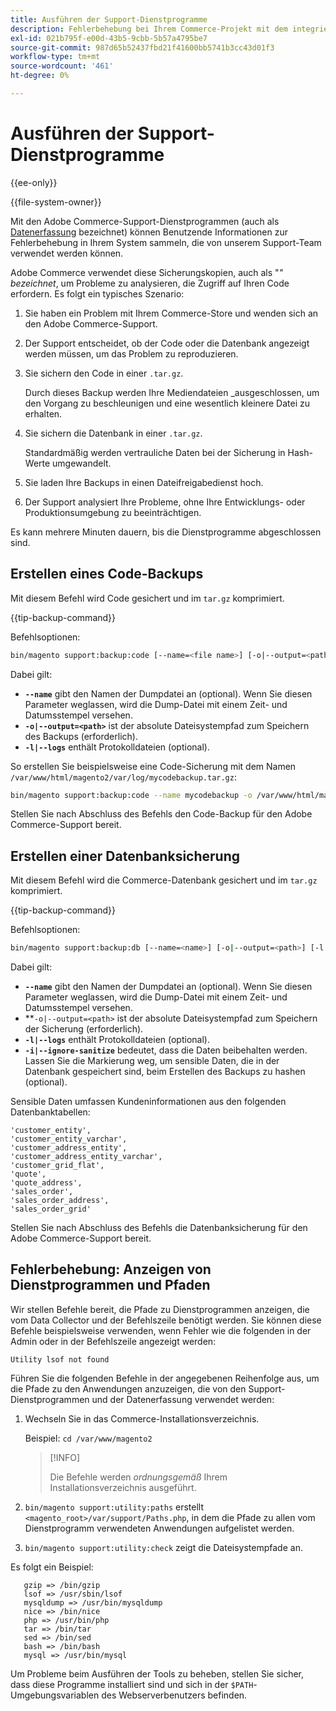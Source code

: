 ```yaml
---
title: Ausführen der Support-Dienstprogramme
description: Fehlerbehebung bei Ihrem Commerce-Projekt mit dem integrierten Dienstprogramm für die Kundenunterstützung.
exl-id: 021b795f-e00d-43b5-9cbb-5b57a4795be7
source-git-commit: 987d65b52437fbd21f41600bb5741b3cc43d01f3
workflow-type: tm+mt
source-wordcount: '461'
ht-degree: 0%

---
```


# Ausführen der Support-Dienstprogramme

{{ee-only}}

{{file-system-owner}}

Mit den Adobe Commerce-Support-Dienstprogrammen (auch als [Datenerfassung](https://experienceleague.adobe.com/de/docs/commerce-admin/systems/tools/support#data-collector) bezeichnet) können Benutzende Informationen zur Fehlerbehebung in Ihrem System sammeln, die von unserem Support-Team verwendet werden können.

Adobe Commerce verwendet diese Sicherungskopien, auch als &quot;_&quot; bezeichnet_, um Probleme zu analysieren, die Zugriff auf Ihren Code erfordern. Es folgt ein typisches Szenario:

1. Sie haben ein Problem mit Ihrem Commerce-Store und wenden sich an den Adobe Commerce-Support.
1. Der Support entscheidet, ob der Code oder die Datenbank angezeigt werden müssen, um das Problem zu reproduzieren.
1. Sie sichern den Code in einer `.tar.gz`.

   Durch dieses Backup werden Ihre Mediendateien _ausgeschlossen, um den Vorgang zu beschleunigen und eine wesentlich kleinere Datei zu erhalten.

1. Sie sichern die Datenbank in einer `.tar.gz`.

   Standardmäßig werden vertrauliche Daten bei der Sicherung in Hash-Werte umgewandelt.

1. Sie laden Ihre Backups in einen Dateifreigabedienst hoch.
1. Der Support analysiert Ihre Probleme, ohne Ihre Entwicklungs- oder Produktionsumgebung zu beeinträchtigen.

Es kann mehrere Minuten dauern, bis die Dienstprogramme abgeschlossen sind.

## Erstellen eines Code-Backups

Mit diesem Befehl wird Code gesichert und im `tar.gz` komprimiert.

{{tip-backup-command}}

Befehlsoptionen:

```bash
bin/magento support:backup:code [--name=<file name>] [-o|--output=<path>] [-l|--logs]
```

Dabei gilt:

- **`--name`** gibt den Namen der Dumpdatei an (optional). Wenn Sie diesen Parameter weglassen, wird die Dump-Datei mit einem Zeit- und Datumsstempel versehen.
- **`-o|--output=<path>`** ist der absolute Dateisystempfad zum Speichern des Backups (erforderlich).
- **`-l|--logs`** enthält Protokolldateien (optional).

So erstellen Sie beispielsweise eine Code-Sicherung mit dem Namen `/var/www/html/magento2/var/log/mycodebackup.tar.gz`:

```bash
bin/magento support:backup:code --name mycodebackup -o /var/www/html/magento2/var/log
```

Stellen Sie nach Abschluss des Befehls den Code-Backup für den Adobe Commerce-Support bereit.

## Erstellen einer Datenbanksicherung

Mit diesem Befehl wird die Commerce-Datenbank gesichert und im `tar.gz` komprimiert.

{{tip-backup-command}}

Befehlsoptionen:

```bash
bin/magento support:backup:db [--name=<name>] [-o|--output=<path>] [-l|--logs] [-i|--ignore-sanitize]
```

Dabei gilt:

- **`--name`** gibt den Namen der Dumpdatei an (optional). Wenn Sie diesen Parameter weglassen, wird die Dump-Datei mit einem Zeit- und Datumsstempel versehen.
- **`-o|--output=<path>` ist der absolute Dateisystempfad zum Speichern der Sicherung (erforderlich).
- **`-l|--logs`** enthält Protokolldateien (optional).
- **`-i|--ignore-sanitize`** bedeutet, dass die Daten beibehalten werden. Lassen Sie die Markierung weg, um sensible Daten, die in der Datenbank gespeichert sind, beim Erstellen des Backups zu hashen (optional).

Sensible Daten umfassen Kundeninformationen aus den folgenden Datenbanktabellen:

```
'customer_entity',
'customer_entity_varchar',
'customer_address_entity',
'customer_address_entity_varchar',
'customer_grid_flat',
'quote',
'quote_address',
'sales_order',
'sales_order_address',
'sales_order_grid'
```

Stellen Sie nach Abschluss des Befehls die Datenbanksicherung für den Adobe Commerce-Support bereit.

## Fehlerbehebung: Anzeigen von Dienstprogrammen und Pfaden

Wir stellen Befehle bereit, die Pfade zu Dienstprogrammen anzeigen, die vom Data Collector und der Befehlszeile benötigt werden. Sie können diese Befehle beispielsweise verwenden, wenn Fehler wie die folgenden in der Admin oder in der Befehlszeile angezeigt werden:

```
Utility lsof not found
```

Führen Sie die folgenden Befehle in der angegebenen Reihenfolge aus, um die Pfade zu den Anwendungen anzuzeigen, die von den Support-Dienstprogrammen und der Datenerfassung verwendet werden:

1. Wechseln Sie in das Commerce-Installationsverzeichnis.

   Beispiel: `cd /var/www/magento2`

   >[!INFO]
   >
   >Die Befehle werden _ordnungsgemäß_ Ihrem Installationsverzeichnis ausgeführt.

1. `bin/magento support:utility:paths` erstellt `<magento_root>/var/support/Paths.php`, in dem die Pfade zu allen vom Dienstprogramm verwendeten Anwendungen aufgelistet werden.
1. `bin/magento support:utility:check` zeigt die Dateisystempfade an.

Es folgt ein Beispiel:

```
   gzip => /bin/gzip
   lsof => /usr/sbin/lsof
   mysqldump => /usr/bin/mysqldump
   nice => /bin/nice
   php => /usr/bin/php
   tar => /bin/tar
   sed => /bin/sed
   bash => /bin/bash
   mysql => /usr/bin/mysql
```

Um Probleme beim Ausführen der Tools zu beheben, stellen Sie sicher, dass diese Programme installiert sind und sich in der `$PATH`-Umgebungsvariablen des Webserverbenutzers befinden.
